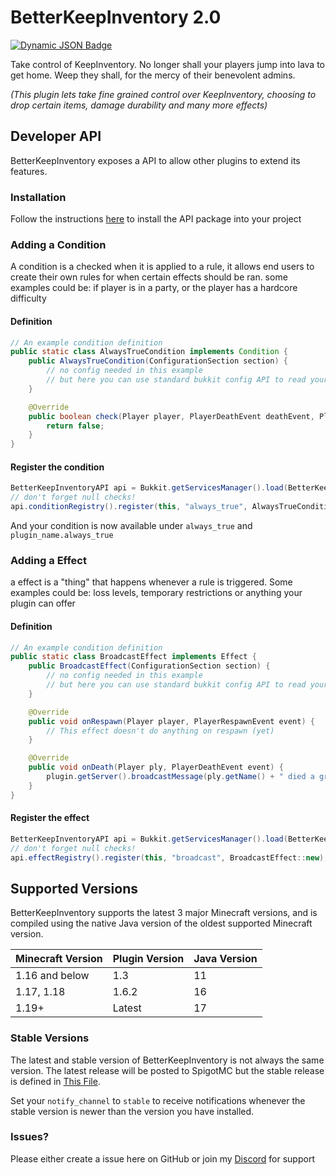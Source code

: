 # BetterKeepInventory 2.0
[![Dynamic JSON Badge](https://img.shields.io/badge/dynamic/json?url=https%3A%2F%2Fapi.spiget.org%2Fv2%2Fresources%2F93081&query=downloads&logo=spigotmc&label=Downloads&color=%23ED8106)](https://www.spigotmc.org/resources/betterkeepinventory.93081/)

Take control of KeepInventory.
No longer shall your players jump into lava to get home. Weep they shall, for the mercy of their benevolent admins.


*(This plugin lets take fine grained control over KeepInventory, choosing to drop certain items, damage durability and many more effects)*

## Developer API
BetterKeepInventory exposes a API to allow other plugins to extend its features.
### Installation
Follow the instructions [here](https://github.com/BeepSterr/BetterKeepInventory/packages/) to install the API package into your project

### Adding a Condition
A condition is a checked when it is applied to a rule, it allows end users to create their own rules
for when certain effects should be ran. some examples could be: if player is in a party, or the player has a hardcore difficulty
#### Definition
```java
// An example condition definition
public static class AlwaysTrueCondition implements Condition {
    public AlwaysTrueCondition(ConfigurationSection section) {
        // no config needed in this example
        // but here you can use standard bukkit config API to read your conditions values
    }

    @Override
    public boolean check(Player player, PlayerDeathEvent deathEvent, PlayerRespawnEvent respawnEvent) {
        return false;
    }
}
```

#### Register the condition
```java
BetterKeepInventoryAPI api = Bukkit.getServicesManager().load(BetterKeepInventoryAPI.class);
// don't forget null checks!
api.conditionRegistry().register(this, "always_true", AlwaysTrueCondition::new);
```
And your condition is now available under `always_true` and `plugin_name.always_true`

### Adding a Effect
a effect is a "thing" that happens whenever a rule is triggered.
Some examples could be: loss levels, temporary restrictions or anything your plugin can offer 
#### Definition
```java
// An example condition definition
public static class BroadcastEffect implements Effect {
    public BroadcastEffect(ConfigurationSection section) {
        // no config needed in this example
        // but here you can use standard bukkit config API to read your conditions values
    }

    @Override
    public void onRespawn(Player player, PlayerRespawnEvent event) {
        // This effect doesn't do anything on respawn (yet)
    }

    @Override
    public void onDeath(Player ply, PlayerDeathEvent event) {
        plugin.getServer().broadcastMessage(ply.getName() + " died a gruesome death.");
    }
}
```
#### Register the effect
```java
BetterKeepInventoryAPI api = Bukkit.getServicesManager().load(BetterKeepInventoryAPI.class);
// don't forget null checks!
api.effectRegistry().register(this, "broadcast", BroadcastEffect::new);
```
## Supported Versions
BetterKeepInventory supports the latest 3 major Minecraft versions, and is compiled using the native Java version of the oldest supported Minecraft version.

| Minecraft Version | Plugin Version | Java Version |
|-------------------|----------------|--------------|
| 1.16 and below    | 1.3            | 11           |
| 1.17, 1.18        | 1.6.2          | 16           |
| 1.19+             | Latest         | 17           |

### Stable Versions
The latest and stable version of BetterKeepInventory is not always the same version. The latest release will be posted to SpigotMC but the stable release is defined in [This File](versions/stable.txt).

Set your `notify_channel` to `stable` to receive notifications whenever the stable version is newer than the version you have installed.

### Issues?
Please either create a issue here on GitHub or join my [Discord](https://discord.gg/fFvFXPvtty) for support
